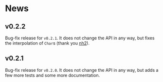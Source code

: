 News
====

v0.2.2
------

Bug-fix release for `v0.2.1`. It does not change the API in any way,
but fixes the interpolation of `Char`s (thank you [nh2](https://github.com/nh2)).

v0.2.1
------

Bug-fix release for `v0.2.0`.  It does not change the API in any way,
but adds a few more tests and some more documentation.
